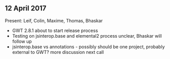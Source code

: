 ## 12 April 2017

Present: Leif, Colin, Maxime, Thomas, Bhaskar

* GWT 2.8.1 about to start release process
* Testing on jsinterop.base and elemental2 process unclear, Bhaskar will follow up
* jsinterop.base vs annotations - possibly should be one project, probably external to GWT? more discussion next call
